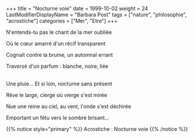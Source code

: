 +++
title = "Nocturne voie"
date = 1999-10-02
weight = 24
LastModifierDisplayName = "Barbara Post"
tags = ["nature", "philosophie", "acrostiche"]
categories = ["Mer", "Etre"]
+++

N'entends-tu pas le chant de la mer oubliée

Où le cœur amarré d'un récif transparent

Cognait contre la brume, un automnal errant

Traversé d'un parfum : blanche, noire, liée

 \
Une pluie... Et si loin, nocturne sans présent

Rêve le large, cierge où vierge s'est mirée

Nue une reine au ciel, au vent, l'onde s'est déchirée

Emportant un fétu vers le sombre brisant...

{{% notice style="primary" %}}
Acrostiche : Nocturne voie
{{% /notice %}}
